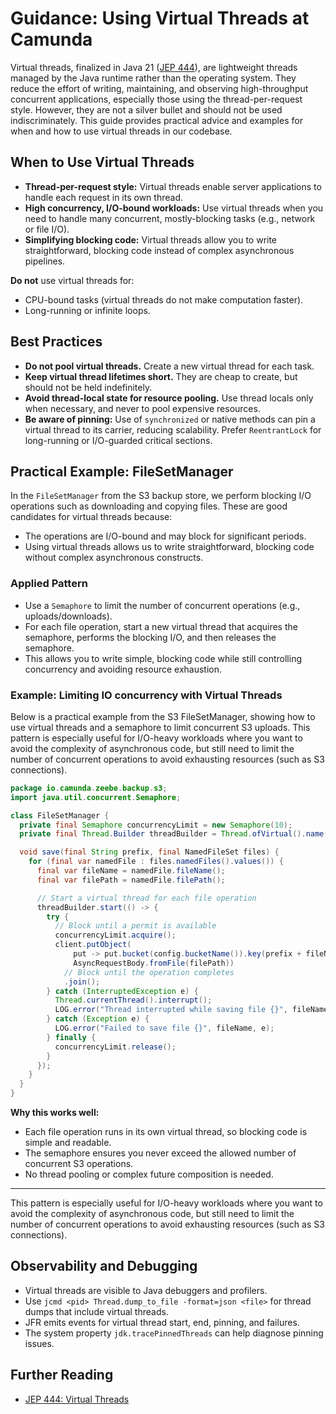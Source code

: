 # Guidance: Using Virtual Threads at Camunda

Virtual threads, finalized in Java 21 ([JEP 444](https://openjdk.org/jeps/444)), are lightweight threads managed by the Java runtime rather than the operating system.
They reduce the effort of writing, maintaining, and observing high-throughput concurrent applications, especially those using the thread-per-request style.
However, they are not a silver bullet and should not be used indiscriminately.
This guide provides practical advice and examples for when and how to use virtual threads in our codebase.

## When to Use Virtual Threads

- **Thread-per-request style:** Virtual threads enable server applications to handle each request in its own thread.
- **High concurrency, I/O-bound workloads:** Use virtual threads when you need to handle many concurrent, mostly-blocking tasks (e.g., network or file I/O).
- **Simplifying blocking code:** Virtual threads allow you to write straightforward, blocking code instead of complex asynchronous pipelines.

**Do not** use virtual threads for:
- CPU-bound tasks (virtual threads do not make computation faster).
- Long-running or infinite loops.

## Best Practices

- **Do not pool virtual threads.** Create a new virtual thread for each task.
- **Keep virtual thread lifetimes short.** They are cheap to create, but should not be held indefinitely.
- **Avoid thread-local state for resource pooling.** Use thread locals only when necessary, and never to pool expensive resources.
- **Be aware of pinning:** Use of `synchronized` or native methods can pin a virtual thread to its carrier, reducing scalability. Prefer `ReentrantLock` for long-running or I/O-guarded critical sections.

## Practical Example: FileSetManager

In the `FileSetManager` from the S3 backup store, we perform blocking I/O operations such as downloading and copying files. These are good candidates for virtual threads because:

- The operations are I/O-bound and may block for significant periods.
- Using virtual threads allows us to write straightforward, blocking code without complex asynchronous constructs.

### Applied Pattern

- Use a `Semaphore` to limit the number of concurrent operations (e.g., uploads/downloads).
- For each file operation, start a new virtual thread that acquires the semaphore, performs the blocking I/O, and then releases the semaphore.
- This allows you to write simple, blocking code while still controlling concurrency and avoiding resource exhaustion.

### Example: Limiting IO concurrency with Virtual Threads

Below is a practical example from the S3 FileSetManager, showing how to use virtual threads and a semaphore to limit concurrent S3 uploads.
This pattern is especially useful for I/O-heavy workloads where you want to avoid the complexity of asynchronous code, but still need to limit the number of concurrent operations to avoid exhausting resources (such as S3 connections).

```java
package io.camunda.zeebe.backup.s3;
import java.util.concurrent.Semaphore;

class FileSetManager {
  private final Semaphore concurrencyLimit = new Semaphore(10);
  private final Thread.Builder threadBuilder = Thread.ofVirtual().name("zeebe-backup-", 0);

  void save(final String prefix, final NamedFileSet files) {
    for (final var namedFile : files.namedFiles().values()) {
      final var fileName = namedFile.fileName();
      final var filePath = namedFile.filePath();

      // Start a virtual thread for each file operation
      threadBuilder.start(() -> {
        try {
          // Block until a permit is available
          concurrencyLimit.acquire();
          client.putObject(
              put -> put.bucket(config.bucketName()).key(prefix + fileName),
              AsyncRequestBody.fromFile(filePath))
            // Block until the operation completes
            .join();
        } catch (InterruptedException e) {
          Thread.currentThread().interrupt();
          LOG.error("Thread interrupted while saving file {}", fileName, e);
        } catch (Exception e) {
          LOG.error("Failed to save file {}", fileName, e);
        } finally {
          concurrencyLimit.release();
        }
      });
    }
  }
}
```

**Why this works well:**
- Each file operation runs in its own virtual thread, so blocking code is simple and readable.
- The semaphore ensures you never exceed the allowed number of concurrent S3 operations.
- No thread pooling or complex future composition is needed.

---

This pattern is especially useful for I/O-heavy workloads where you want to avoid the complexity of asynchronous code, but still need to limit the number of concurrent operations to avoid exhausting resources (such as S3 connections).

## Observability and Debugging

- Virtual threads are visible to Java debuggers and profilers.
- Use `jcmd <pid> Thread.dump_to_file -format=json <file>` for thread dumps that include virtual threads.
- JFR emits events for virtual thread start, end, pinning, and failures.
- The system property `jdk.tracePinnedThreads` can help diagnose pinning issues.

## Further Reading

- [JEP 444: Virtual Threads](https://openjdk.org/jeps/444)

